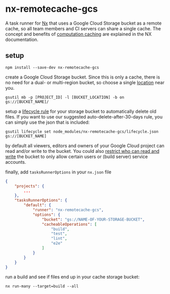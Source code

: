 # nx-remotecache-gcs

A task runner for [Nx](https://nx.dev/) that uses a Google Cloud Storage bucket as a remote cache, so all team members and CI servers can share a single cache. The concept and benefits of [computation caching](https://nx.dev/core-features/cache-task-results) are explained in the NX documentation.

## setup

```
npm install --save-dev nx-remotecache-gcs
```

create a Google Cloud Storage bucket. Since this is only a cache, there is no need for a dual- or multi-region bucket, so choose a single [location](https://cloud.google.com/storage/docs/locations) near you.

```
gsutil mb -p [PROJECT_ID] -l [BUCKET_LOCATION] -b on gs://[BUCKET_NAME]/
```

setup a [lifecycle rule](https://cloud.google.com/storage/docs/managing-lifecycles) for your storage bucket to automatically delete old files. If you want to use our suggested auto-delete-after-30-days rule, you can simply use the json that is included:

```
gsutil lifecycle set node_modules/nx-remotecache-gcs/lifecycle.json gs://[BUCKET_NAME]
```

by default all viewers, editors and owners of your Google Cloud project can read and/or write to the bucket. You could also [restrict who can read and write](https://cloud.google.com/storage/docs/access-control/using-iam-permissions) the bucket to only allow certain users or (build server) service accounts.

finally, add `tasksRunnerOptions` in your `nx.json` file

```json
{
    "projects": {
        ...
    },
    "tasksRunnerOptions": {
        "default": {
            "runner": "nx-remotecache-gcs",
            "options": {
                "bucket": "gs://NAME-OF-YOUR-STORAGE-BUCKET",
                "cacheableOperations": [
                    "build",
                    "test",
                    "lint",
                    "e2e"
                ]
            }
        }
    }
}

```

run a build and see if files end up in your cache storage bucket:

```
nx run-many --target=build --all
```
